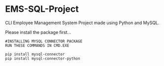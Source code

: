 # EMS-SQL-Project
CLI Employee Management System Project made using Python and MySQL.

Please install the package first...

```
#INSTALLING MYSQL CONNECTOR PACKAGE
RUN THESE COMMANDS IN CMD.EXE

pip install mysql-connector
pip install mysql-connector-python
```
